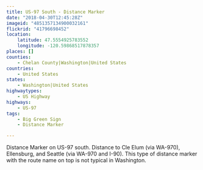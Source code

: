 ```yaml
---
title: US-97 South - Distance Marker
date: "2018-04-30T12:45:28Z"
imageid: "4851357134900032161"
flickrid: "41796698452"
location:
    latitude: 47.5554925783552
    longitude: -120.59868517878357
places: []
counties:
    - Chelan County|Washington|United States
countries:
    - United States
states:
    - Washington|United States
highwaytypes:
    - US Highway
highways:
    - US-97
tags:
    - Big Green Sign
    - Distance Marker

---
```

Distance Marker on US-97 south.  Distance to Cle Elum (via WA-970), Ellensburg, and Seattle (via WA-970 and I-90).  This type of distance marker with the route name on top is not typical in Washington.